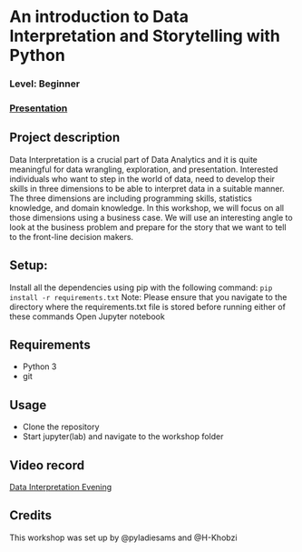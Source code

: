 
# An introduction to Data Interpretation and Storytelling with Python 
### Level: Beginner
### [Presentation](https://github.com/pyladiesams/data-interpretation-beginner-sep2020/blob/master/workshop/Data%20Interpretation.pdf)

## Project description
Data Interpretation is a crucial part of Data Analytics and it is quite meaningful for data wrangling, exploration, and presentation. Interested individuals who want to step in the world of data, need to develop their skills in three dimensions to be able to interpret data in a suitable manner. The three dimensions are including programming skills, statistics knowledge, and domain knowledge. In this workshop, we will focus on all those dimensions using a business case. We will use an interesting angle to look at the business problem and prepare for the story that we want to tell to the front-line decision makers.

## Setup:
Install all the dependencies using pip with the following command: ```pip install -r requirements.txt```
Note: Please ensure that you navigate to the directory where the requirements.txt file is stored before running either of these commands
Open Jupyter notebook 

## Requirements
* Python 3
* git

## Usage
* Clone the repository
* Start jupyter(lab) and navigate to the workshop folder

## Video record
[Data Interpretation Evening](https://bit.ly/3daOq0n)
## Credits
This workshop was set up by @pyladiesams and @H-Khobzi
